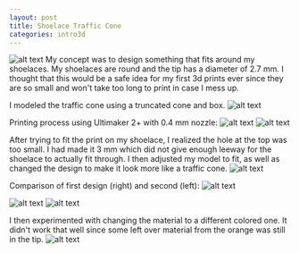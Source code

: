 ```yaml
---
layout: post
title: Shoelace Traffic Cone
categories: intro3d
---
```


![alt text](https://raw.githubusercontent.com/jirrian/jirrian.github.io/master/images/intro3d/week3/IMG_20171001_215828.jpg)
My concept was to design something that fits around my shoelaces. My shoelaces are round and the tip has a diameter of 2.7 mm. I thought that this would be a safe idea for my first 3d prints ever since they are so small and won't take too long to print in case I mess up.

I modeled the traffic cone using a truncated cone and box.
![alt text](https://raw.githubusercontent.com/jirrian/jirrian.github.io/master/images/intro3d/week3/trafficcone.jpg)

Printing process using Ultimaker 2+ with 0.4 mm nozzle:
![alt text](https://github.com/jirrian/jirrian.github.io/blob/master/images/intro3d/week3/printingprocess.gif?raw=true)
![alt text](https://raw.githubusercontent.com/jirrian/jirrian.github.io/master/images/intro3d/week3/IMG_20170930_234210.jpg)

After trying to fit the print on my shoelace, I realized the hole at the top was too small. I had made it 3 mm which did not give enough leeway for the shoelace to actually fit through. I then adjusted my model to fit, as well as changed the design to make it look more like a traffic cone.
![alt text](https://raw.githubusercontent.com/jirrian/jirrian.github.io/master/images/intro3d/week3/trafficcone2.jpg)

Comparison of first design (right) and second (left):
![alt text](https://raw.githubusercontent.com/jirrian/jirrian.github.io/master/images/intro3d/week3/IMG_20171001_002438.jpg)

![alt text](https://raw.githubusercontent.com/jirrian/jirrian.github.io/master/images/intro3d/week3/IMG_20171001_003022.jpg)
![alt text](https://raw.githubusercontent.com/jirrian/jirrian.github.io/master/images/intro3d/week3/IMG_20171001_025229.jpg)

I then experimented with changing the material to a different colored one. It didn't work that well since some left over material from the orange was still in the tip.
![alt text](https://raw.githubusercontent.com/jirrian/jirrian.github.io/master/images/intro3d/week3/IMG_20171001_212734.jpg)